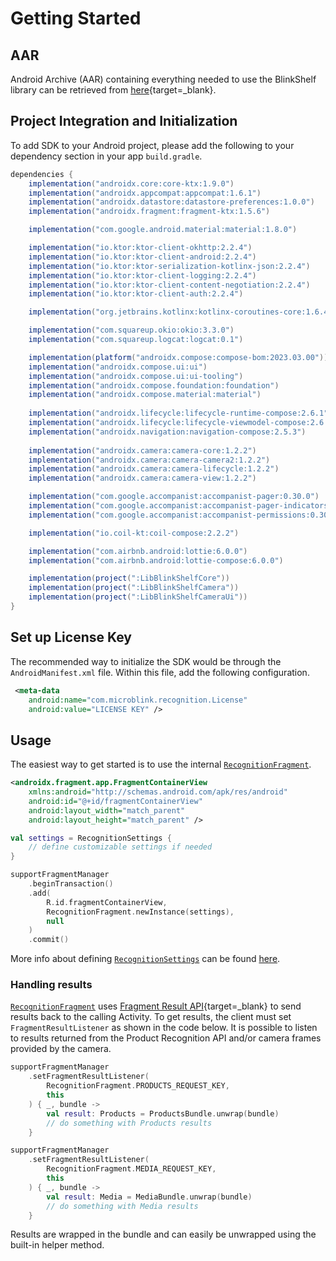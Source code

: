 # Getting Started


## AAR
Android Archive (AAR) containing everything needed to use the BlinkShelf library can be retrieved from [here](https://github.com/microblink/blinkshelf-android){target=_blank}.


## Project Integration and Initialization
To add SDK to your Android project, please add the following to your dependency section in your app `build.gradle`.
```groovy
dependencies {
    implementation("androidx.core:core-ktx:1.9.0")
    implementation("androidx.appcompat:appcompat:1.6.1")
    implementation("androidx.datastore:datastore-preferences:1.0.0")
    implementation("androidx.fragment:fragment-ktx:1.5.6")

    implementation("com.google.android.material:material:1.8.0")

    implementation("io.ktor:ktor-client-okhttp:2.2.4")
    implementation("io.ktor:ktor-client-android:2.2.4")
    implementation("io.ktor:ktor-serialization-kotlinx-json:2.2.4")
    implementation("io.ktor:ktor-client-logging:2.2.4")
    implementation("io.ktor:ktor-client-content-negotiation:2.2.4")
    implementation("io.ktor:ktor-client-auth:2.2.4")

    implementation("org.jetbrains.kotlinx:kotlinx-coroutines-core:1.6.4")

    implementation("com.squareup.okio:okio:3.3.0")
    implementation("com.squareup.logcat:logcat:0.1")

    implementation(platform("androidx.compose:compose-bom:2023.03.00"))
    implementation("androidx.compose.ui:ui")
    implementation("androidx.compose.ui:ui-tooling")
    implementation("androidx.compose.foundation:foundation")
    implementation("androidx.compose.material:material")
    
    implementation("androidx.lifecycle:lifecycle-runtime-compose:2.6.1")
    implementation("androidx.lifecycle:lifecycle-viewmodel-compose:2.6.1")
    implementation("androidx.navigation:navigation-compose:2.5.3")
    
    implementation("androidx.camera:camera-core:1.2.2")
    implementation("androidx.camera:camera-camera2:1.2.2")
    implementation("androidx.camera:camera-lifecycle:1.2.2")
    implementation("androidx.camera:camera-view:1.2.2")

    implementation("com.google.accompanist:accompanist-pager:0.30.0")
    implementation("com.google.accompanist:accompanist-pager-indicators:0.30.0")
    implementation("com.google.accompanist:accompanist-permissions:0.30.0")

    implementation("io.coil-kt:coil-compose:2.2.2")

    implementation("com.airbnb.android:lottie:6.0.0")
    implementation("com.airbnb.android:lottie-compose:6.0.0")

    implementation(project(":LibBlinkShelfCore"))
    implementation(project(":LibBlinkShelfCamera"))
    implementation(project(":LibBlinkShelfCameraUi"))
}
```


## Set up License Key 
The recommended way to initialize the SDK would be through the `AndroidManifest.xml` file. Within this file, add the following configuration.

```xml
 <meta-data
    android:name="com.microblink.recognition.License"
    android:value="LICENSE KEY" />
```

## Usage
The easiest way to get started is to use the internal [`RecognitionFragment`](https://microblink.github.io/blinkshelf-android/javadocs/camera-ui/recognition-camera-ui/com.microblink.recognition.camera.ui/-recognition-fragment/index.html).
```xml
<androidx.fragment.app.FragmentContainerView
    xmlns:android="http://schemas.android.com/apk/res/android"
    android:id="@+id/fragmentContainerView"
    android:layout_width="match_parent"
    android:layout_height="match_parent" />
```

```kotlin
val settings = RecognitionSettings {
    // define customizable settings if needed 
}

supportFragmentManager
    .beginTransaction()
    .add(
        R.id.fragmentContainerView,
        RecognitionFragment.newInstance(settings),
        null
    )
    .commit()
```

More info about defining [`RecognitionSettings`](https://microblink.github.io/blinkshelf-android/javadocs/camera-ui/recognition-camera-ui/com.microblink.recognition.camera.ui/-recognition-settings/index.html) can be found [here](sdk_options.md#recognition-settings).


### Handling results
[`RecognitionFragment`](https://microblink.github.io/blinkshelf-android/javadocs/camera-ui/recognition-camera-ui/com.microblink.recognition.camera.ui/-recognition-fragment/index.html) uses [Fragment Result API](https://developer.android.com/guide/fragments/communicate#fragment-result){target=_blank} to send results back to the calling Activity. To get results, the client must set `FragmentResultListener` as shown in the code below. It is possible to listen to results returned from the Product Recognition API and/or camera frames provided by the camera.

```kotlin
supportFragmentManager
    .setFragmentResultListener(
        RecognitionFragment.PRODUCTS_REQUEST_KEY,
        this
    ) { _, bundle ->
        val result: Products = ProductsBundle.unwrap(bundle)
        // do something with Products results
    }

supportFragmentManager
    .setFragmentResultListener(
        RecognitionFragment.MEDIA_REQUEST_KEY,
        this
    ) { _, bundle ->
        val result: Media = MediaBundle.unwrap(bundle)
        // do something with Media results
    }
```

Results are wrapped in the bundle and can easily be unwrapped using the built-in helper method.


